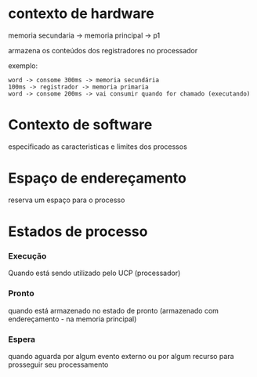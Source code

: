 # contexto de hardware

memoria secundaria -> memoria principal -> p1

armazena os conteúdos dos registradores no processador

exemplo:
```
word -> consome 300ms -> memoria secundária
100ms -> registrador -> memoria primaria
word -> consome 200ms -> vai consumir quando for chamado (executando)
```

# Contexto de software

especificado as caracteristicas e limites dos processos

# Espaço de endereçamento

reserva um espaço para o processo


# Estados de processo

### Execução
Quando está sendo utilizado pelo UCP (processador)

### Pronto
quando está armazenado no estado de pronto (armazenado com endereçamento - na memoria principal)

### Espera
quando aguarda por algum evento externo ou por algum recurso para prosseguir seu processamento
